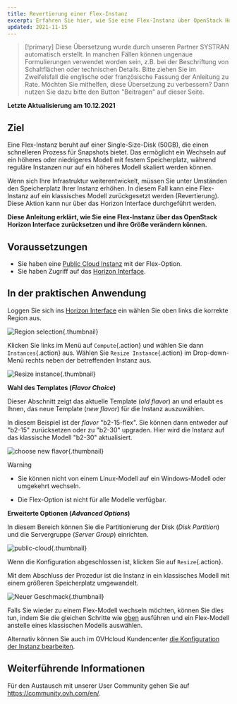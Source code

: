 ```yaml
---
title: Revertierung einer Flex-Instanz
excerpt: Erfahren Sie hier, wie Sie eine Flex-Instanz über OpenStack Horizon zurücksetzen können
updated: 2021-11-15
---
```


> [!primary]
> Diese Übersetzung wurde durch unseren Partner SYSTRAN automatisch erstellt. In manchen Fällen können ungenaue Formulierungen verwendet worden sein, z.B. bei der Beschriftung von Schaltflächen oder technischen Details. Bitte ziehen Sie im Zweifelsfall die englische oder französische Fassung der Anleitung zu Rate. Möchten Sie mithelfen, diese Übersetzung zu verbessern? Dann nutzen Sie dazu bitte den Button "Beitragen" auf dieser Seite.
>

**Letzte Aktualisierung am 10.12.2021**

## Ziel

Eine Flex-Instanz beruht auf einer Single-Size-Disk (50GB), die einen schnelleren Prozess für Snapshots bietet. Das ermöglicht ein Wechseln auf ein höheres oder niedrigeres Modell mit festem Speicherplatz, während reguläre Instanzen nur auf ein höheres Modell skaliert werden können.

Wenn sich Ihre Infrastruktur weiterentwickelt, müssen Sie unter Umständen den Speicherplatz Ihrer Instanz erhöhen. In diesem Fall kann eine Flex-Instanz auf ein klassisches Modell zurückgesetzt werden (Revertierung). Diese Aktion kann nur über das Horizon Interface durchgeführt werden.

**Diese Anleitung erklärt, wie Sie eine Flex-Instanz über das OpenStack Horizon Interface zurücksetzen und ihre Größe verändern können.**

## Voraussetzungen

- Sie haben eine [Public Cloud Instanz](/pages/platform/public-cloud/public-cloud-first-steps#schritt-3-instanz-erstellen) mit der Flex-Option.
- Sie haben Zugriff auf das [Horizon Interface](/pages/platform/public-cloud/introducing_horizon).

## In der praktischen Anwendung

Loggen Sie sich ins [Horizon Interface](https://horizon.cloud.ovh.net/auth/login/) ein wählen Sie oben links die korrekte Region aus.

![Region selection](images/region2021.png){.thumbnail}

Klicken Sie links im Menü auf `Compute`{.action} und wählen Sie dann `Instances`{.action} aus. Wählen Sie `Resize Instance`{.action} im Drop-down-Menü rechts neben der betreffenden Instanz aus. 

![Resize instance](images/resizeinstance2021.png){.thumbnail}

**Wahl des Templates (*Flavor Choice*)** <a name="flavorchoice"></a>

Dieser Abschnitt zeigt das aktuelle Template (*old flavor*) an und erlaubt es Ihnen, das neue Template (*new flavor*) für die Instanz auszuwählen.

In diesem Beispiel ist der *flavor* "b2-15-flex". Sie können dann entweder auf "b2-15" zurücksetzen oder zu "b2-30" upgraden. Hier wird die Instanz auf das klassische Modell "b2-30" aktualisiert.

![choose new flavor](images/confirmflavor.png){.thumbnail}

> [!warning]
> - Sie können nicht von einem Linux-Modell auf ein Windows-Modell oder umgekehrt wechseln.
>
> - Die Flex-Option ist nicht für alle Modelle verfügbar.
>

**Erweiterte Optionen (*Advanced Options*)**

In diesem Bereich können Sie die Partitionierung der Disk (*Disk Partition*) und die Servergruppe (*Server Group*) einrichten.

![public-cloud](images/resize_advanced.png){.thumbnail}

Wenn die Konfiguration abgeschlossen ist, klicken Sie auf `Resize`{.action}.

Mit dem Abschluss der Prozedur ist die Instanz in ein klassisches Modell mit einem größeren Speicherplatz umgewandelt.

![Neuer Geschmack](images/newflavor.png){.thumbnail}

Falls Sie wieder zu einem Flex-Modell wechseln möchten, können Sie dies tun, indem Sie die gleichen Schritte wie [oben](#flavorchoice) ausführen und ein Flex-Modell anstelle eines klassischen Modells auswählen. 

Alternativ können Sie auch im OVHcloud Kundencenter [die Konfiguration der Instanz bearbeiten](/pages/platform/public-cloud/first_steps_with_public_cloud_instance#die-konfiguration-einer-instanz-bearbeiten).

## Weiterführende Informationen

Für den Austausch mit unserer User Community gehen Sie auf <https://community.ovh.com/en/>.
